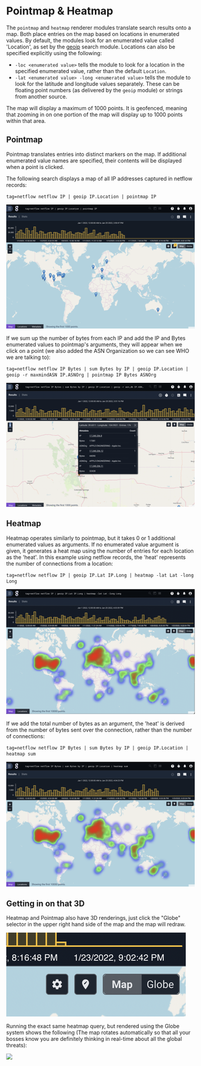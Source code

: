 # Pointmap & Heatmap

The `pointmap` and `heatmap` renderer modules translate search results onto a map. Both place entries on the map based on locations in enumerated values. By default, the modules look for an enumerated value called 'Location', as set by the [geoip](/search/geoip/geoip) search module. Locations can also be specified explicitly using the following:

* `-loc <enumerated value>` tells the module to look for a location in the specified enumerated value, rather than the default `Location`.
* `-lat <enumerated value> -long <enumerated value>` tells the module to look for the latitude and longitude values separately. These can be floating point numbers (as delivered by the `geoip` module) or strings from another source.

The map will display a maximum of 1000 points. It is geofenced, meaning that zooming in on one portion of the map will display up to 1000 points within that area.

## Pointmap

Pointmap translates entries into distinct markers on the map. If additional enumerated value names are specified, their contents will be displayed when a point is clicked.

The following search displays a map of all IP addresses captured in netflow records:

```gravwell
tag=netflow netflow IP | geoip IP.Location | pointmap IP
```

![](map1.png)

If we sum up the number of bytes from each IP and add the IP and Bytes enumerated values to pointmap's arguments, they will appear when we click on a point (we also added the ASN Organization so we can see WHO we are talking to):

```gravwell
tag=netflow netflow IP Bytes | sum Bytes by IP | geoip IP.Location | geoip -r maxmindASN IP.ASNOrg | pointmap IP Bytes ASNOrg
```

![](map2.png)

## Heatmap

Heatmap operates similarly to pointmap, but it takes 0 or 1 additional enumerated values as arguments. If no enumerated value argument is given, it generates a heat map using the number of entries for each location as the 'heat'. In this example using netflow records, the 'heat' represents the number of connections from a location:

```gravwell
tag=netflow netflow IP | geoip IP.Lat IP.Long | heatmap -lat Lat -long Long
```

![](map3.png)

If we add the total number of bytes as an argument, the 'heat' is derived from the number of bytes sent over the connection, rather than the number of connections:

```gravwell
tag=netflow netflow IP Bytes | sum Bytes by IP | geoip IP.Location | heatmap sum
```

![](map4.png)

## Getting in on that 3D

Heatmap and Pointmap also have 3D renderings, just click the "Globe" selector in the upper right hand side of the map and the map will redraw.

![](selector.png)

Running the exact same heatmap query, but rendered using the Globe system shows the following (The map rotates automatically so that all your bosses know you are definitely thinking in real-time about all the global threats):

![](rotation.gif)
